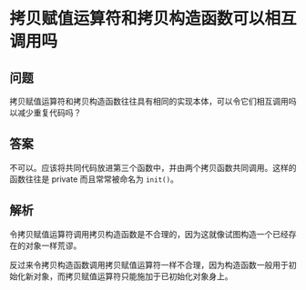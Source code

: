 # 拷贝赋值运算符和拷贝构造函数可以相互调用吗

## 问题

拷贝赋值运算符和拷贝构造函数往往具有相同的实现本体，可以令它们相互调用吗以减少重复代码吗？

## 答案

不可以。应该将共同代码放进第三个函数中，并由两个拷贝函数共同调用。这样的函数往往是 private 而且常常被命名为 `init()`。

## 解析

令拷贝赋值运算符调用拷贝构造函数是不合理的，因为这就像试图构造一个已经存在的对象一样荒谬。

反过来令拷贝构造函数调用拷贝赋值运算符一样不合理，因为构造函数一般用于初始化新对象，而拷贝赋值运算符只能施加于已初始化对象身上。
